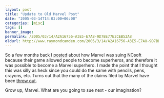 ```yaml
---
layout: post
title: "Update to Old Marvel Post"
date: "2005-03-14T14:03:00+06:00"
categories: [misc]
tags: []
banner_image: 
permalink: /2005/03/14/A2A16756-A3E5-E7A8-9D7BE77E2CEB52A8
oldurl: http://www.raymondcamden.com/2005/3/14/A2A16756-A3E5-E7A8-9D7BE77E2CEB52A8
---
```


So a few months back I <a href="http://ray.camdenfamily.com/index.cfm?mode=entry&entry=2ED8F97F-A4DB-6129-EFD28D59B46D2CD8">posted</a> about how Marvel was suing NCsoft because their game allowed people to become superheros, and therefore it was possible to become a Marvel superhero. I made the point that I thought this was silly as heck since you could do the same with pencils, pens, crayons, etc. Turns out that the many of the claims filed by Marvel have been <a href="http://www.avault.com/news/displaynews.asp?story=3112005-13136">throw out</a>.

Grow up, Marvel. What are you going to sue next - our imagination?
